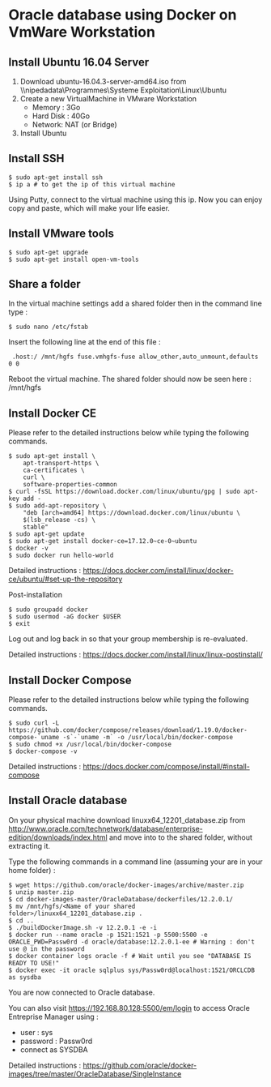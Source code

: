 # Oracle database using Docker on VmWare Workstation

## Install Ubuntu 16.04 Server
1. Download
ubuntu-16.04.3-server-amd64.iso from \\\nipedadata\Programmes\Systeme Exploitation\Linux\Ubuntu
2. Create a new VirtualMachine in VMware Workstation
    * Memory : 3Go
    * Hard Disk : 40Go
    * Network: NAT (or Bridge)
3. Install Ubuntu

## Install SSH
    $ sudo apt-get install ssh
    $ ip a # to get the ip of this virtual machine
  
Using Putty, connect to the virtual machine using this ip. Now you can enjoy copy and paste, which will make your life easier.

## Install VMware tools
    $ sudo apt-get upgrade
    $ sudo apt-get install open-vm-tools

## Share a folder
In the virtual machine settings add a shared folder then in the command line type :

    $ sudo nano /etc/fstab

Insert the following line at the end of this file :

     .host:/ /mnt/hgfs fuse.vmhgfs-fuse allow_other,auto_unmount,defaults 0 0

Reboot the virtual machine. The shared folder should now be seen here : /mnt/hgfs

## Install Docker CE
Please refer to the detailed instructions below while typing the following commands.

    $ sudo apt-get install \
        apt-transport-https \
        ca-certificates \
        curl \
        software-properties-common
    $ curl -fsSL https://download.docker.com/linux/ubuntu/gpg | sudo apt-key add -
    $ sudo add-apt-repository \
        "deb [arch=amd64] https://download.docker.com/linux/ubuntu \
        $(lsb_release -cs) \
        stable"
    $ sudo apt-get update
    $ sudo apt-get install docker-ce=17.12.0~ce-0~ubuntu
    $ docker -v
    $ sudo docker run hello-world

Detailed instructions : 
https://docs.docker.com/install/linux/docker-ce/ubuntu/#set-up-the-repository

Post-installation

    $ sudo groupadd docker
    $ sudo usermod -aG docker $USER
    $ exit

Log out and log back in so that your group membership is re-evaluated.

Detailed instructions :
https://docs.docker.com/install/linux/linux-postinstall/

## Install Docker Compose
Please refer to the detailed instructions below while typing the following commands.

    $ sudo curl -L https://github.com/docker/compose/releases/download/1.19.0/docker-compose-`uname -s`-`uname -m` -o /usr/local/bin/docker-compose
    $ sudo chmod +x /usr/local/bin/docker-compose
    $ docker-compose -v

Detailed instructions : https://docs.docker.com/compose/install/#install-compose

## Install Oracle database
On your physical machine download linuxx64_12201_database.zip from http://www.oracle.com/technetwork/database/enterprise-edition/downloads/index.html and move into to the shared folder, without extracting it.

Type the following commands in a command line (assuming your are in your home folder) :

    $ wget https://github.com/oracle/docker-images/archive/master.zip
    $ unzip master.zip
    $ cd docker-images-master/OracleDatabase/dockerfiles/12.2.0.1/
    $ mv /mnt/hgfs/<Name of your shared folder>/linuxx64_12201_database.zip .
    $ cd ..
    $ ./buildDockerImage.sh -v 12.2.0.1 -e -i
    $ docker run --name oracle -p 1521:1521 -p 5500:5500 -e ORACLE_PWD=Passw0rd -d oracle/database:12.2.0.1-ee # Warning : don't use @ in the password
    $ docker container logs oracle -f # Wait until you see "DATABASE IS READY TO USE!"
    $ docker exec -it oracle sqlplus sys/Passw0rd@localhost:1521/ORCLCDB as sysdba

You are now connected to Oracle database.

You can also visit https://192.168.80.128:5500/em/login to access Oracle Entreprise Manager using :
* user : sys
* password : Passw0rd
* connect as SYSDBA 

Detailed instructions : https://github.com/oracle/docker-images/tree/master/OracleDatabase/SingleInstance

